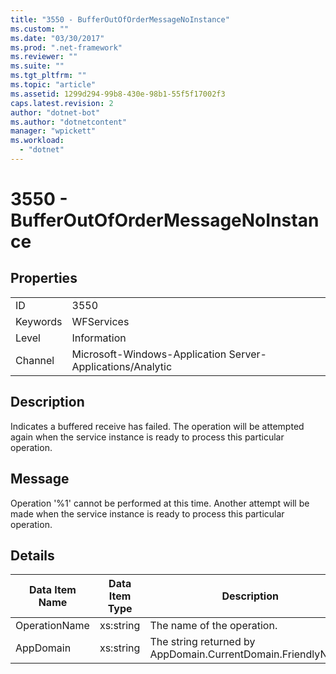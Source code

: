 ```yaml
---
title: "3550 - BufferOutOfOrderMessageNoInstance"
ms.custom: ""
ms.date: "03/30/2017"
ms.prod: ".net-framework"
ms.reviewer: ""
ms.suite: ""
ms.tgt_pltfrm: ""
ms.topic: "article"
ms.assetid: 1299d294-99b8-430e-98b1-55f5f17002f3
caps.latest.revision: 2
author: "dotnet-bot"
ms.author: "dotnetcontent"
manager: "wpickett"
ms.workload: 
  - "dotnet"
---
```

# 3550 - BufferOutOfOrderMessageNoInstance
## Properties  

|||  
|-|-|  
|ID|3550|  
|Keywords|WFServices|  
|Level|Information|  
|Channel|Microsoft-Windows-Application Server-Applications/Analytic|  

## Description  
 Indicates a buffered receive has failed. The operation will be attempted again when the service instance is ready to process this particular operation.  

## Message  
 Operation '%1' cannot be performed at this time. Another attempt will be made when the service instance is ready to process this particular operation.  

## Details  


| Data Item Name | Data Item Type |                         Description                          |
|----------------|----------------|--------------------------------------------------------------|
| OperationName  |   xs:string    |                  The name of the operation.                  |
|   AppDomain    |   xs:string    | The string returned by AppDomain.CurrentDomain.FriendlyName. |

